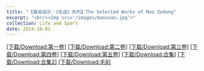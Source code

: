```yaml
---
title: "【最高指示：《毛选》系列】The Selected Works of Mao Zedong"
excerpt: "<br/><img src='/images/maoxuan.jpg'>"
collection: Life and Sport
date: 2024-10-01
---
```

[[下载/Download:第一卷]](https://junjie-zhen.github.io/files/resources/mao1.pdf)
[[下载/Download:第二卷]](https://junjie-zhen.github.io/files/resources/mao2.pdf)
[[下载/Download:第三卷]](https://junjie-zhen.github.io/files/resources/mao3.pdf)
[[下载/Download:第四卷]](https://junjie-zhen.github.io/files/resources/mao4.pdf)
[[下载/Download:第五卷]](https://junjie-zhen.github.io/files/resources/mao5.pdf)
[[下载/Download:合集]](https://junjie-zhen.github.io/files/resources/mao1-5.pdf)
[[下载/Download:合集2]](https://junjie-zhen.github.io/files/resources/mao1-5_2.pdf)
[[下载/Download:毛8]](https://junjie-zhen.github.io/files/resources/mao8.pdf)